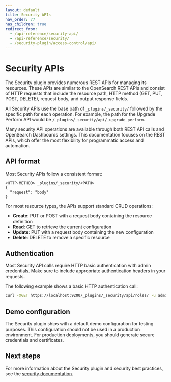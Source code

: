 ```yaml
---
layout: default
title: Security APIs
nav_order: 77
has_children: true
redirect_from:
  - /api-reference/security-api/
  - /api-reference/security/
  - /security-plugin/access-control/api/
---
```


# Security APIs

The Security plugin provides numerous REST APIs for managing its resources. These APIs are similar to the OpenSearch REST APIs and consist of HTTP requests that include the resource path, HTTP method (GET, PUT, POST, DELETE), request body, and output response fields. 

All Security APIs use the base path of `_plugins/_security/` followed by the specific path for each operation. For example, the path for the Upgrade Perform API would be `/_plugins/_security/api/_upgrade_perform`.

Many security API operations are available through both REST API calls and OpenSearch Dashboards settings. This documentation focuses on the REST APIs, which offer the most flexibility for programmatic access and automation.

## API format

Most Security APIs follow a consistent format:

```
<HTTP-METHOD> _plugins/_security/<PATH>
{
  "request": "body"
}
```

For most resource types, the APIs support standard CRUD operations:

- **Create**: PUT or POST with a request body containing the resource definition
- **Read**: GET to retrieve the current configuration 
- **Update**: PUT with a request body containing the new configuration
- **Delete**: DELETE to remove a specific resource


## Authentication

Most Security API calls require HTTP basic authentication with admin credentials. Make sure to include appropriate authentication headers in your requests.

The following example shows a basic HTTP authentication call:

```bash
curl -XGET https://localhost:9200/_plugins/_security/api/roles/ -u admin:admin -k
```

## Demo configuration

The Security plugin ships with a default demo configuration for testing purposes. This configuration should not be used in a production environment. For production deployments, you should generate secure credentials and certificates.

## Next steps

For more information about the Security plugin and security best practices, see the [security documentation]({{site.url}}{{site.baseurl}}/security/).
